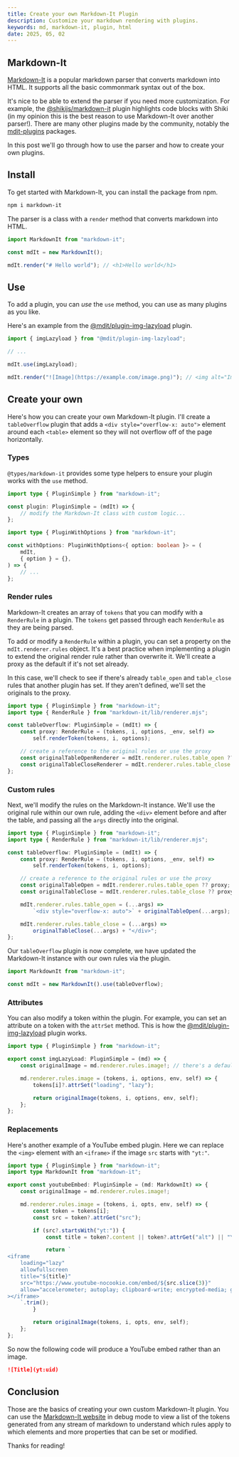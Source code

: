 ```yaml
---
title: Create your own Markdown-It Plugin
description: Customize your markdown rendering with plugins.
keywords: md, markdown-it, plugin, html
date: 2025, 05, 02
---
```


## Markdown-It

[Markdown-It](https://github.com/markdown-it/markdown-it) is a popular markdown parser that converts markdown into HTML. It supports all the basic commonmark syntax out of the box.

It's nice to be able to extend the parser if you need more customization. For example, the [@shikijs/markdown-it](https://shiki.style/packages/markdown-it) plugin highlights code blocks with Shiki (in my opinion this is the best reason to use Markdown-It over another parser!). There are many other plugins made by the community, notably the [mdit-plugins](https://github.com/mdit-plugins/mdit-plugins) packages.

In this post we'll go through how to use the parser and how to create your own plugins.

## Install

To get started with Markdown-It, you can install the package from npm.

```bash
npm i markdown-it
```

The parser is a class with a `render` method that converts markdown into HTML.

```ts
import MarkdownIt from "markdown-it";

const mdIt = new MarkdownIt();

mdIt.render("# Hello world"); // <h1>Hello world</h1>
```

## Use

To add a plugin, you can _use_ the `use` method, you can use as many plugins as you like.

Here's an example from the [@mdit/plugin-img-lazyload](https://mdit-plugins.github.io/img-lazyload.html) plugin.

```ts
import { imgLazyload } from "@mdit/plugin-img-lazyload";

// ...

mdIt.use(imgLazyload);

mdIt.render("![Image](https://example.com/image.png)"); // <img alt="Image" src="https://example.com/image.png" loading="lazy">
```

## Create your own

Here's how you can create your own Markdown-It plugin. I'll create a `tableOverflow` plugin that adds a `<div style="overflow-x: auto">` element around each `<table>` element so they will not overflow off of the page horizontally.

### Types

`@types/markdown-it` provides some type helpers to ensure your plugin works with the `use` method.

```ts
import type { PluginSimple } from "markdown-it";

const plugin: PluginSimple = (mdIt) => {
	// modify the Markdown-It class with custom logic...
};
```

```ts
import type { PluginWithOptions } from "markdown-it";

const withOptions: PluginWithOptions<{ option: boolean }> = (
	mdIt,
	{ option } = {},
) => {
	// ...
};
```

### Render rules

Markdown-It creates an array of `tokens` that you can modify with a `RenderRule` in a plugin. The `tokens` get passed through each `RenderRule` as they are being parsed.

To add or modify a `RenderRule` within a plugin, you can set a property on the `mdIt.renderer.rules` object. It's a best practice when implementing a plugin to extend the original render rule rather than overwrite it. We'll create a proxy as the default if it's not set already.

In this case, we'll check to see if there's already `table_open` and `table_close` rules that another plugin has set. If they aren't defined, we'll set the originals to the proxy.

```ts {5-10}
import type { PluginSimple } from "markdown-it";
import type { RenderRule } from "markdown-it/lib/renderer.mjs";

const tableOverflow: PluginSimple = (mdIt) => {
	const proxy: RenderRule = (tokens, i, options, _env, self) =>
		self.renderToken(tokens, i, options);

	// create a reference to the original rules or use the proxy
	const originalTableOpenRenderer = mdIt.renderer.rules.table_open ?? proxy;
	const originalTableCloseRenderer = mdIt.renderer.rules.table_close ?? proxy;
};
```

### Custom rules

Next, we'll modify the rules on the Markdown-It instance. We'll use the original rule within our own rule, adding the `<div>` element before and after the table, and passing all the `args` directly into the original.

```ts {12-16}
import type { PluginSimple } from "markdown-it";
import type { RenderRule } from "markdown-it/lib/renderer.mjs";

const tableOverflow: PluginSimple = (mdIt) => {
	const proxy: RenderRule = (tokens, i, options, _env, self) =>
		self.renderToken(tokens, i, options);

	// create a reference to the original rules or use the proxy
	const originalTableOpen = mdIt.renderer.rules.table_open ?? proxy;
	const originalTableClose = mdIt.renderer.rules.table_close ?? proxy;

	mdIt.renderer.rules.table_open = (...args) =>
		`<div style="overflow-x: auto">` + originalTableOpen(...args);

	mdIt.renderer.rules.table_close = (...args) =>
		originalTableClose(...args) + "</div>";
};
```

Our `tableOverflow` plugin is now complete, we have updated the Markdown-It instance with our own rules via the plugin.

```ts
import MarkdownIt from "markdown-it";

const mdIt = new MarkdownIt().use(tableOverflow);
```

### Attributes

You can also modify a token within the plugin. For example, you can set an attribute on a token with the `attrSet` method. This is how the [@mdit/plugin-img-lazyload](https://github.com/mdit-plugins/mdit-plugins/tree/main/packages/img-lazyload) plugin works.

```ts {7}
import type { PluginSimple } from "markdown-it";

export const imgLazyLoad: PluginSimple = (md) => {
	const originalImage = md.renderer.rules.image!; // there's a default image rule (no need for proxy)

	md.renderer.rules.image = (tokens, i, options, env, self) => {
		tokens[i]?.attrSet("loading", "lazy");

		return originalImage(tokens, i, options, env, self);
	};
};
```

### Replacements

Here's another example of a YouTube embed plugin. Here we can replace the `<img>` element with an `<iframe>` if the image `src` starts with `"yt:"`.

```ts {11-23}
import type { PluginSimple } from "markdown-it";
import type MarkdownIt from "markdown-it";

export const youtubeEmbed: PluginSimple = (md: MarkdownIt) => {
	const originalImage = md.renderer.rules.image!;

	md.renderer.rules.image = (tokens, i, opts, env, self) => {
		const token = tokens[i];
		const src = token?.attrGet("src");

		if (src?.startsWith("yt:")) {
			const title = token?.content || token?.attrGet("alt") || "YouTube video";

			return `
<iframe
	loading="lazy"
	allowfullscreen
	title="${title}"
	src="https://www.youtube-nocookie.com/embed/${src.slice(3)}"
	allow="accelerometer; autoplay; clipboard-write; encrypted-media; gyroscope; picture-in-picture"
></iframe>
	`.trim();
		}

		return originalImage(tokens, i, opts, env, self);
	};
};
```

So now the following code will produce a YouTube embed rather than an image.

```md
![Title](yt:uid)
```

## Conclusion

Those are the basics of creating your own custom Markdown-It plugin. You can use the [Markdown-It website](https://markdown-it.github.io/) in debug mode to view a list of the tokens generated from any stream of markdown to understand which rules apply to which elements and more properties that can be set or modified.

Thanks for reading!
